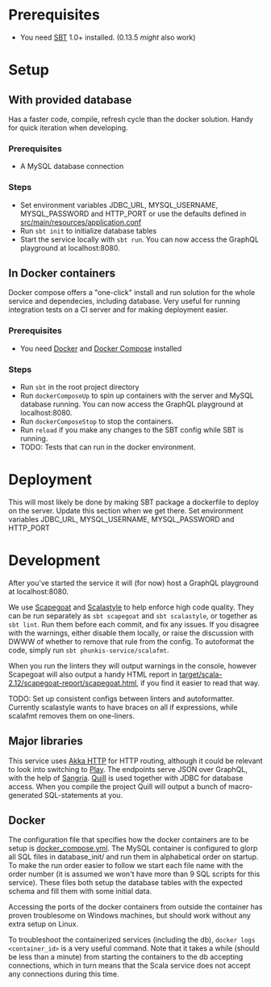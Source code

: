 # Prerequisites
 - You need [SBT](https://www.scala-sbt.org/) 1.0+ installed. (0.13.5 *might* also work)
 
# Setup
## With provided database
Has a faster code, compile, refresh cycle than the docker solution. Handy for quick iteration when developing.

### Prerequisites
 - A MySQL database connection

### Steps
 - Set environment variables JDBC\_URL, MYSQL\_USERNAME, MYSQL\_PASSWORD and HTTP\_PORT or use the defaults defined in [src/main/resources/application.conf](src/main/resources/application.conf)
 - Run `sbt init` to initialize database tables
 - Start the service locally with `sbt run`. You can now access the GraphQL playground at localhost:8080.
 
## In Docker containers
Docker compose offers a "one-click" install and run solution for the whole service and dependecies, including database. Very useful for running integration tests on a CI server and for making deployment easier.

### Prerequisites
 - You need [Docker](https://www.docker.com/get-started) and [Docker Compose](https://docs.docker.com/compose/) installed
 
### Steps
 - Run `sbt` in the root project directory
 - Run `dockerComposeUp` to spin up containers with the server and MySQL database running. You can now access the GraphQL playground at localhost:8080.
 - Run `dockerComposeStop` to stop the containers.
 - Run `reload` if you make any changes to the SBT config while SBT is running.
 - TODO: Tests that can run in the docker environment.

# Deployment
This will most likely be done by making SBT package a dockerfile to deploy on the server.
Update this section when we get there.
Set environment variables JDBC\_URL, MYSQL\_USERNAME, MYSQL\_PASSWORD and HTTP\_PORT

# Development
After you've started the service it will (for now) host a GraphQL playground at localhost:8080.

We use [Scapegoat](https://github.com/sksamuel/scapegoat) and [Scalastyle](http://www.scalastyle.org/) to help enforce high code quality. 
They can be run separately as `sbt scapegoat` and `sbt scalastyle`, or together as `sbt lint`.
Run them before each commit, and fix any issues. If you disagree with the warnings, either disable them locally,
or raise the discussion with DWWW of whether to remove that rule from the config.
To autoformat the code, simply run `sbt phunkis-service/scalafmt`.

When you run the linters they will output warnings in the console, however Scapegoat will also output
a handy HTML report in [target/scala-2.12/scapegoat-report/scapegoat.html](target/scala-2.12/scapegoat-report/scapegoat.html), if you find it easier to read that way.

TODO: Set up consistent configs between linters and autoformatter. Currently scalastyle wants to have braces on all
if expressions, while scalafmt removes them on one-liners.

## Major libraries
This service uses [Akka HTTP](https://doc.akka.io/docs/akka-http/current/introduction.html) for HTTP routing, although it could be relevant to look into switching to [Play](https://www.playframework.com/).
The endpoints serve JSON over GraphQL, with the help of [Sangria](https://sangria-graphql.org/). [Quill](https://github.com/getquill/quill) is used together with JDBC for database access. 
When you compile the project Quill will output a bunch of macro-generated SQL-statements at you.

## Docker
The configuration file that specifies how the docker containers are to be setup is [docker\_compose.yml](./docker_compose.yml).
The MySQL container is configured to glorp all SQL files in database\_init/ and run them in alphabetical order on startup. To make the run order easier to follow we start each file name with the order number (it is assumed we won't have more than 9 SQL scripts for this service). These files both setup the database tables with the expected schema and fill them with some initial data.

Accessing the ports of the docker containers from outside the container has proven troublesome on Windows machines, but should work without any extra setup on Linux.

To troubleshoot the containerized services (including the db), `docker logs <container_id>` is a very useful command.
Note that it takes a while (should be less than a minute) from starting the containers to the db accepting connections, which in turn means that the Scala service does not accept any connections during this time.
